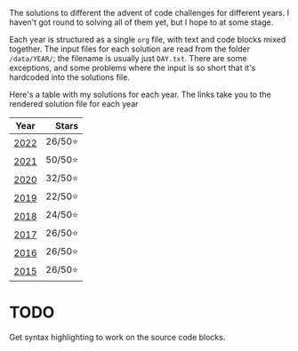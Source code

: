 The solutions to different the advent of code challenges for different years. I haven't got round to solving all of them yet, but I hope to at some stage.

Each year is structured as a single `org` file, with text and code blocks mixed together. The input files for each solution are read from the folder `/data/YEAR/`; the filename is usually just `DAY.txt`. There are some exceptions, and some problems where the input is so short that it's hardcoded into the solutions file.

Here's a table with my solutions for each year. The links take you to the rendered solution file for each year

|       Year       |   Stars |
|:----------------:|--------:|
| [2022](2022.org) | 26/50⭐ |
| [2021](2021.org) | 50/50⭐ |
| [2020](2020.org) | 32/50⭐ |
| [2019](2019.org) | 22/50⭐ |
| [2018](2018.org) | 24/50⭐ |
| [2017](2017.org) | 26/50⭐ |
| [2016](2016.org) | 26/50⭐ |
| [2015](2015.org) | 26/50⭐ |

# TODO

Get syntax highlighting to work on the source code blocks.
